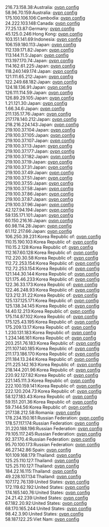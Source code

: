 216.73.158.38:Australia: [ovpn config](vpn/216_73_158_38.ovpn)  
58.96.70.159:Australia: [ovpn config](vpn/58_96_70_159.ovpn)  
175.100.106.106:Cambodia: [ovpn config](vpn/175_100_106_106.ovpn)  
24.222.103.148:Canada: [ovpn config](vpn/24_222_103_148.ovpn)  
77.25.13.87:Germany: [ovpn config](vpn/77_25_13_87.ovpn)  
45.125.0.246:Hong Kong: [ovpn config](vpn/45_125_0_246.ovpn)  
103.151.141.69:Indonesia: [ovpn config](vpn/103_151_141_69.ovpn)  
106.159.180.113:Japan: [ovpn config](vpn/106_159_180_113.ovpn)  
112.139.171.82:Japan: [ovpn config](vpn/112_139_171_82.ovpn)  
113.144.11.5:Japan: [ovpn config](vpn/113_144_11_5.ovpn)  
113.197.170.74:Japan: [ovpn config](vpn/113_197_170_74.ovpn)  
114.162.61.225:Japan: [ovpn config](vpn/114_162_61_225.ovpn)  
118.240.149.174:Japan: [ovpn config](vpn/118_240_149_174.ovpn)  
121.111.65.212:Japan: [ovpn config](vpn/121_111_65_212.ovpn)  
122.249.68.182:Japan: [ovpn config](vpn/122_249_68_182.ovpn)  
124.18.136.91:Japan: [ovpn config](vpn/124_18_136_91.ovpn)  
126.111.114.59:Japan: [ovpn config](vpn/126_111_114_59.ovpn)  
126.89.29.105:Japan: [ovpn config](vpn/126_89_29_105.ovpn)  
1.21.121.30:Japan: [ovpn config](vpn/1_21_121_30.ovpn)  
1.66.34.6:Japan: [ovpn config](vpn/1_66_34_6.ovpn)  
211.135.17.76:Japan: [ovpn config](vpn/211_135_17_76.ovpn)  
217.178.140.212:Japan: [ovpn config](vpn/217_178_140_212.ovpn)  
218.216.224.143:Japan: [ovpn config](vpn/218_216_224_143.ovpn)  
219.100.37.104:Japan: [ovpn config](vpn/219_100_37_104.ovpn)  
219.100.37.105:Japan: [ovpn config](vpn/219_100_37_105.ovpn)  
219.100.37.107:Japan: [ovpn config](vpn/219_100_37_107.ovpn)  
219.100.37.13:Japan: [ovpn config](vpn/219_100_37_13.ovpn)  
219.100.37.177:Japan: [ovpn config](vpn/219_100_37_177.ovpn)  
219.100.37.182:Japan: [ovpn config](vpn/219_100_37_182.ovpn)  
219.100.37.19:Japan: [ovpn config](vpn/219_100_37_19.ovpn)  
219.100.37.31:Japan: [ovpn config](vpn/219_100_37_31.ovpn)  
219.100.37.49:Japan: [ovpn config](vpn/219_100_37_49.ovpn)  
219.100.37.51:Japan: [ovpn config](vpn/219_100_37_51.ovpn)  
219.100.37.55:Japan: [ovpn config](vpn/219_100_37_55.ovpn)  
219.100.37.58:Japan: [ovpn config](vpn/219_100_37_58.ovpn)  
219.100.37.86:Japan: [ovpn config](vpn/219_100_37_86.ovpn)  
219.100.37.87:Japan: [ovpn config](vpn/219_100_37_87.ovpn)  
219.100.37.96:Japan: [ovpn config](vpn/219_100_37_96.ovpn)  
42.127.94.194:Japan: [ovpn config](vpn/42_127_94_194.ovpn)  
59.135.171.101:Japan: [ovpn config](vpn/59_135_171_101.ovpn)  
60.150.216.16:Japan: [ovpn config](vpn/60_150_216_16.ovpn)  
60.98.114.28:Japan: [ovpn config](vpn/60_98_114_28.ovpn)  
61.112.217.66:Japan: [ovpn config](vpn/61_112_217_66.ovpn)  
106.250.39.231:Korea Republic of: [ovpn config](vpn/106_250_39_231.ovpn)  
110.15.190.103:Korea Republic of: [ovpn config](vpn/110_15_190_103.ovpn)  
110.15.2.128:Korea Republic of: [ovpn config](vpn/110_15_2_128.ovpn)  
112.167.60.128:Korea Republic of: [ovpn config](vpn/112_167_60_128.ovpn)  
112.220.30.58:Korea Republic of: [ovpn config](vpn/112_220_30_58.ovpn)  
112.72.253.154:Korea Republic of: [ovpn config](vpn/112_72_253_154.ovpn)  
112.72.253.154:Korea Republic of: [ovpn config](vpn/112_72_253_154.ovpn)  
121.144.30.144:Korea Republic of: [ovpn config](vpn/121_144_30_144.ovpn)  
121.175.46.233:Korea Republic of: [ovpn config](vpn/121_175_46_233.ovpn)  
122.36.33.173:Korea Republic of: [ovpn config](vpn/122_36_33_173.ovpn)  
122.46.248.93:Korea Republic of: [ovpn config](vpn/122_46_248_93.ovpn)  
123.212.31.22:Korea Republic of: [ovpn config](vpn/123_212_31_22.ovpn)  
125.137.125.171:Korea Republic of: [ovpn config](vpn/125_137_125_171.ovpn)  
125.138.34.145:Korea Republic of: [ovpn config](vpn/125_138_34_145.ovpn)  
14.40.12.213:Korea Republic of: [ovpn config](vpn/14_40_12_213.ovpn)  
175.114.87.102:Korea Republic of: [ovpn config](vpn/175_114_87_102.ovpn)  
175.125.43.195:Korea Republic of: [ovpn config](vpn/175_125_43_195.ovpn)  
175.209.13.17:Korea Republic of: [ovpn config](vpn/175_209_13_17.ovpn)  
1.230.131.183:Korea Republic of: [ovpn config](vpn/1_230_131_183.ovpn)  
1.234.146.161:Korea Republic of: [ovpn config](vpn/1_234_146_161.ovpn)  
203.251.76.183:Korea Republic of: [ovpn config](vpn/203_251_76_183.ovpn)  
211.107.140.185:Korea Republic of: [ovpn config](vpn/211_107_140_185.ovpn)  
211.173.186.170:Korea Republic of: [ovpn config](vpn/211_173_186_170.ovpn)  
211.184.13.244:Korea Republic of: [ovpn config](vpn/211_184_13_244.ovpn)  
211.225.142.163:Korea Republic of: [ovpn config](vpn/211_225_142_163.ovpn)  
218.144.201.96:Korea Republic of: [ovpn config](vpn/218_144_201_96.ovpn)  
220.92.127.82:Korea Republic of: [ovpn config](vpn/220_92_127_82.ovpn)  
221.145.111.3:Korea Republic of: [ovpn config](vpn/221_145_111_3.ovpn)  
222.100.159.141:Korea Republic of: [ovpn config](vpn/222_100_159_141.ovpn)  
222.120.204.73:Korea Republic of: [ovpn config](vpn/222_120_204_73.ovpn)  
58.127.183.43:Korea Republic of: [ovpn config](vpn/58_127_183_43.ovpn)  
59.151.201.36:Korea Republic of: [ovpn config](vpn/59_151_201_36.ovpn)  
59.7.144.56:Korea Republic of: [ovpn config](vpn/59_7_144_56.ovpn)  
217.138.212.58:Romania: [ovpn config](vpn/217_138_212_58.ovpn)  
178.234.150.161:Russian Federation: [ovpn config](vpn/178_234_150_161.ovpn)  
178.57.117.174:Russian Federation: [ovpn config](vpn/178_57_117_174.ovpn)  
31.220.188.196:Russian Federation: [ovpn config](vpn/31_220_188_196.ovpn)  
79.105.117.245:Russian Federation: [ovpn config](vpn/79_105_117_245.ovpn)  
92.37.170.4:Russian Federation: [ovpn config](vpn/92_37_170_4.ovpn)  
95.70.100.173:Russian Federation: [ovpn config](vpn/95_70_100_173.ovpn)  
46.27.142.86:Spain: [ovpn config](vpn/46_27_142_86.ovpn)  
101.109.168.179:Thailand: [ovpn config](vpn/101_109_168_179.ovpn)  
125.25.110.127:Thailand: [ovpn config](vpn/125_25_110_127.ovpn)  
125.25.110.127:Thailand: [ovpn config](vpn/125_25_110_127.ovpn)  
184.22.16.115:Thailand: [ovpn config](vpn/184_22_16_115.ovpn)  
49.228.107.134:Thailand: [ovpn config](vpn/49_228_107_134.ovpn)  
107.172.76.139:United States: [ovpn config](vpn/107_172_76_139.ovpn)  
172.119.62.192:United States: [ovpn config](vpn/172_119_62_192.ovpn)  
174.165.140.76:United States: [ovpn config](vpn/174_165_140_76.ovpn)  
24.21.42.239:United States: [ovpn config](vpn/24_21_42_239.ovpn)  
67.182.20.92:United States: [ovpn config](vpn/67_182_20_92.ovpn)  
68.170.165.244:United States: [ovpn config](vpn/68_170_165_244.ovpn)  
98.42.3.90:United States: [ovpn config](vpn/98_42_3_90.ovpn)  
58.187.122.25:Viet Nam: [ovpn config](vpn/58_187_122_25.ovpn)  
